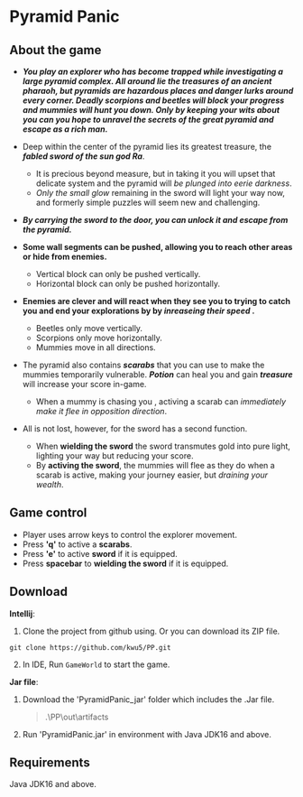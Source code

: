# Pyramid Panic

## About the game 

- ***You play an explorer who has become trapped while investigating a large pyramid complex. 
All around lie the treasures of an ancient pharaoh, but pyramids are hazardous places and danger lurks around every corner. 
Deadly scorpions and beetles will block your progress and mummies will hunt you down.
Only by keeping your wits about you can you hope to unravel the secrets of the great pyramid and escape as a rich man.***

- Deep within the center of the pyramid lies its greatest treasure, the **_fabled sword of the sun god Ra_**.
  - It is precious beyond measure, but in taking it you will upset that delicate system and the pyramid will  *be plunged into eerie darkness*. 
  - *Only the small glow* remaining in the sword will light your way now, and formerly simple puzzles will seem new and challenging. 
    
- ***By carrying the sword to the door, you can unlock it and escape from the pyramid.***
  

- **Some wall segments can be pushed, allowing you to reach other areas or hide from enemies.** 
  - Vertical block can only be pushed vertically.
  - Horizontal block can only be pushed horizontally.
  
- **Enemies are clever and will react when they see you to trying to catch you and end your explorations by by  _inreaseing their speed_ .**
  - Beetles only move vertically.
  - Scorpions only move horizontally. 
  - Mummies move in all directions. 
  
 
- The pyramid also contains **_scarabs_** that you can use to make the mummies temporarily vulnerable. **_Potion_** can heal you and gain **_treasure_** will increase your score in-game.
  - When a mummy is chasing you , activing a scarab can *immediately make it flee in opposition direction*.
  
  
- All is not lost, however, for the sword has a second function. 
  - When **wielding the sword** the sword transmutes gold into pure light, lighting your way but reducing your score.
  - By **activing the sword**, the mummies will flee as they do when a scarab is active, making your journey easier, but *draining your wealth*. 
  
  
## Game control
- Player uses arrow keys to control the explorer movement.
- Press **'q'** to active a **scarabs**.
- Press **'e'** to active **sword** if it is equipped.
- Press **spacebar** to **wielding the sword** if it is equipped.


## Download

**Intellij**:

1. Clone the project from github using. Or you can download its ZIP file. 
```
git clone https://github.com/kwu5/PP.git
```
2. In IDE, Run `GameWorld` to start the game.

**Jar file**:
1. Download the 'PyramidPanic_jar' folder which includes the .Jar file. 
    > .\PP\out\artifacts
3. Run 'PyramidPanic.jar' in environment with Java JDK16 and above. 

## Requirements

Java JDK16 and above.
